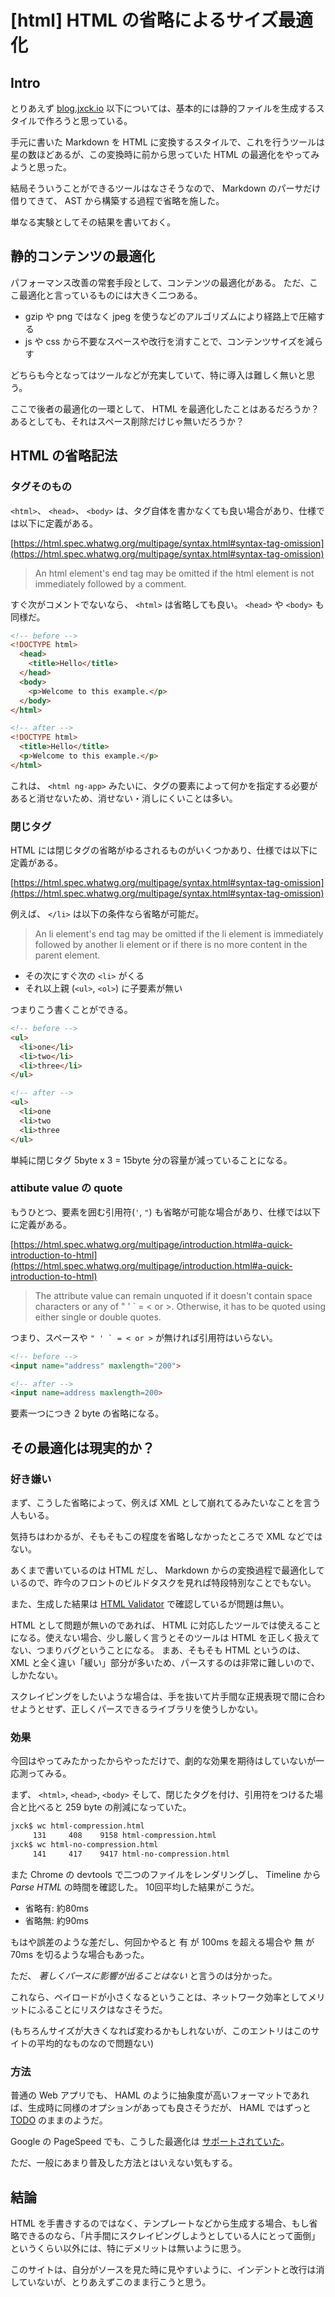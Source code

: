 # [html] HTML の省略によるサイズ最適化

## Intro

とりあえず [blog.jxck.io](https://blog.jxck.io) 以下については、基本的には静的ファイルを生成するスタイルで作ろうと思っている。

手元に書いた Markdown を HTML に変換するスタイルで、これを行うツールは星の数ほどあるが、この変換時に前から思っていた HTML の最適化をやってみようと思った。

結局そういうことができるツールはなさそうなので、 Markdown のパーサだけ借りてきて、 AST から構築する過程で省略を施した。

単なる実験としてその結果を書いておく。


## 静的コンテンツの最適化

パフォーマンス改善の常套手段として、コンテンツの最適化がある。
ただ、ここ最適化と言っているものには大きく二つある。

- gzip や png ではなく jpeg を使うなどのアルゴリズムにより経路上で圧縮する
- js や css から不要なスペースや改行を消すことで、コンテンツサイズを減らす


どちらも今となってはツールなどが充実していて、特に導入は難しく無いと思う。

ここで後者の最適化の一環として、 HTML を最適化したことはあるだろうか？
あるとしても、それはスペース削除だけじゃ無いだろうか？


## HTML の省略記法

### タグそのもの

`<html>`、 `<head>`、 `<body>` は、タグ自体を書かなくても良い場合があり、仕様では以下に定義がある。

[https://html.spec.whatwg.org/multipage/syntax.html#syntax-tag-omission](https://html.spec.whatwg.org/multipage/syntax.html#syntax-tag-omission)

> An html element's end tag may be omitted if the html element is not immediately followed by a comment.

すぐ次がコメントでないなら、 `<html>` は省略しても良い。 `<head>` や `<body>` も同様だ。

```html
<!-- before -->
<!DOCTYPE html>
  <head>
    <title>Hello</title>
  </head>
  <body>
    <p>Welcome to this example.</p>
  </body>
</html>

<!-- after -->
<!DOCTYPE html>
  <title>Hello</title>
  <p>Welcome to this example.</p>
</html>
```

これは、 `<html ng-app>` みたいに、タグの要素によって何かを指定する必要があると消せないため、消せない・消しにくいことは多い。


### 閉じタグ

HTML には閉じタグの省略がゆるされるものがいくつかあり、仕様では以下に定義がある。

[https://html.spec.whatwg.org/multipage/syntax.html#syntax-tag-omission](https://html.spec.whatwg.org/multipage/syntax.html#syntax-tag-omission)

例えば、 `</li>` は以下の条件なら省略が可能だ。

> An li element's end tag may be omitted if the li element is immediately followed by another li element or if there is no more content in the parent element.

- その次にすぐ次の `<li>` がくる
- それ以上親 (`<ul>`, `<ol>`) に子要素が無い


つまりこう書くことができる。


```html
<!-- before -->
<ul>
  <li>one</li>
  <li>two</li>
  <li>three</li>
</ul>

<!-- after -->
<ul>
  <li>one
  <li>two
  <li>three
</ul>
```

単純に閉じタグ 5byte x 3 = 15byte 分の容量が減っていることになる。


### attibute value の quote

もうひとつ、要素を囲む引用符(`'`, `"`) も省略が可能な場合があり、仕様では以下に定義がある。

[https://html.spec.whatwg.org/multipage/introduction.html#a-quick-introduction-to-html](https://html.spec.whatwg.org/multipage/introduction.html#a-quick-introduction-to-html)

> The attribute value can remain unquoted if it doesn't contain space characters or any of " ' ` = < or >. Otherwise, it has to be quoted using either single or double quotes.

つまり、スペースや ``" ' ` = < or >`` が無ければ引用符はいらない。


```html
<!-- before -->
<input name="address" maxlength="200">

<!-- after -->
<input name=address maxlength=200>
```


要素一つにつき 2 byte の省略になる。


## その最適化は現実的か？


### 好き嫌い

まず、こうした省略によって、例えば XML として崩れてるみたいなことを言う人もいる。

気持ちはわかるが、そもそもこの程度を省略しなかったところで XML などではない。

あくまで書いているのは HTML だし、 Markdown からの変換過程で最適化しているので、昨今のフロントのビルドタスクを見れば特段特別なことでもない。

また、生成した結果は [HTML Validator](https://validator.w3.org/nu/) で確認しているが問題は無い。

HTML として問題が無いのであれば、 HTML に対応したツールでは使えることになる。使えない場合、少し厳しく言うとそのツールは HTML を正しく扱えてない、つまりバグということになる。
まあ、そもそも HTML というのは、 XML と全く違い「緩い」部分が多いため、パースするのは非常に難しいので、しかたない。

スクレイピングをしたいような場合は、手を抜いて片手間な正規表現で間に合わせようとせず、正しくパースできるライブラリを使うしかない。


### 効果

今回はやってみたかったからやっただけで、劇的な効果を期待はしていないが一応測ってみる。

まず、 `<html>`, `<head>`, `<body>` そして、閉じたタグを付け、引用符をつけるた場合と比べると 259 byte の削減になっていた。

```sh
jxck$ wc html-compression.html
     131     408    9158 html-compression.html
jxck$ wc html-no-compression.html
     141     417    9417 html-no-compression.html
```

また Chrome の devtools で二つのファイルをレンダリングし、 Timeline から *Parse HTML* の時間を確認した。
10回平均した結果がこうだ。

- 省略有: 約80ms
- 省略無: 約90ms

もはや誤差のような差だし、何回かやると 有 が 100ms を超える場合や 無 が 70ms を切るような場合もあった。

ただ、 *著しくパースに影響が出ることはない* と言うのは分かった。

これなら、ペイロードが小さくなるということは、ネットワーク効率としてメリットにふることにリスクはなさそうだ。

(もちろんサイズが大きくなれば変わるかもしれないが、このエントリはこのサイトの平均的なものなので問題ない)


### 方法

普通の Web アプリでも、 HAML のように抽象度が高いフォーマットであれば、生成時に同様のオプションがあっても良さそうだが、 HAML ではずっと [TODO](https://github.com/haml/haml/blob/master/TODO#L19) のままのようだ。

Google の PageSpeed でも、こうした最適化は [サポートされていた](https://developers.google.com/speed/pagespeed/service/OptimizeHtml)。

ただ、一般にあまり普及した方法とはいえない気もする。


## 結論

HTML を手書きするのではなく、テンプレートなどから生成する場合、もし省略できるのなら、「片手間にスクレイピングしようとしている人にとって面倒」というくらい以外には、特にデメリットは無いように思う。

このサイトは、自分がソースを見た時に見やすいように、インデントと改行は消していないが、とりあえずこのまま行こうと思う。
